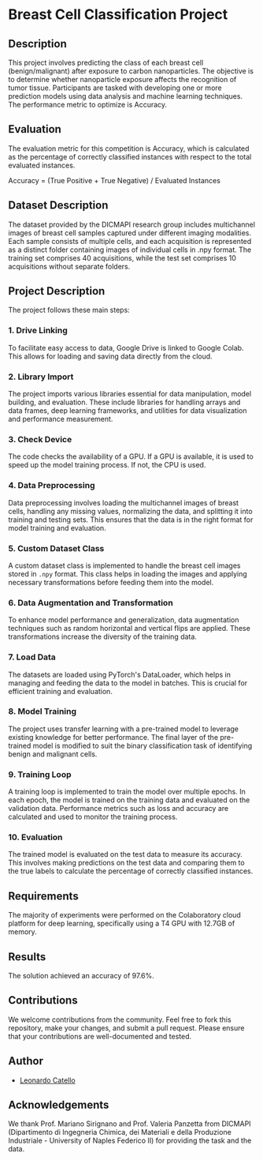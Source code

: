 # Breast Cell Classification Project

## Description
This project involves predicting the class of each breast cell (benign/malignant) after exposure to carbon nanoparticles. The objective is to determine whether nanoparticle exposure affects the recognition of tumor tissue. Participants are tasked with developing one or more prediction models using data analysis and machine learning techniques. The performance metric to optimize is Accuracy.

## Evaluation
The evaluation metric for this competition is Accuracy, which is calculated as the percentage of correctly classified instances with respect to the total evaluated instances.

Accuracy = (True Positive + True Negative) / Evaluated Instances

## Dataset Description
The dataset provided by the DICMAPI research group includes multichannel images of breast cell samples captured under different imaging modalities. Each sample consists of multiple cells, and each acquisition is represented as a distinct folder containing images of individual cells in .npy format. The training set comprises 40 acquisitions, while the test set comprises 10 acquisitions without separate folders.

## Project Description
The project follows these main steps:

### 1. Drive Linking
To facilitate easy access to data, Google Drive is linked to Google Colab. This allows for loading and saving data directly from the cloud.

### 2. Library Import
The project imports various libraries essential for data manipulation, model building, and evaluation. These include libraries for handling arrays and data frames, deep learning frameworks, and utilities for data visualization and performance measurement.

### 3. Check Device
The code checks the availability of a GPU. If a GPU is available, it is used to speed up the model training process. If not, the CPU is used.

### 4. Data Preprocessing
Data preprocessing involves loading the multichannel images of breast cells, handling any missing values, normalizing the data, and splitting it into training and testing sets. This ensures that the data is in the right format for model training and evaluation.

### 5. Custom Dataset Class
A custom dataset class is implemented to handle the breast cell images stored in `.npy` format. This class helps in loading the images and applying necessary transformations before feeding them into the model.

### 6. Data Augmentation and Transformation
To enhance model performance and generalization, data augmentation techniques such as random horizontal and vertical flips are applied. These transformations increase the diversity of the training data.

### 7. Load Data
The datasets are loaded using PyTorch's DataLoader, which helps in managing and feeding the data to the model in batches. This is crucial for efficient training and evaluation.

### 8. Model Training
The project uses transfer learning with a pre-trained model to leverage existing knowledge for better performance. The final layer of the pre-trained model is modified to suit the binary classification task of identifying benign and malignant cells.

### 9. Training Loop
A training loop is implemented to train the model over multiple epochs. In each epoch, the model is trained on the training data and evaluated on the validation data. Performance metrics such as loss and accuracy are calculated and used to monitor the training process.

### 10. Evaluation
The trained model is evaluated on the test data to measure its accuracy. This involves making predictions on the test data and comparing them to the true labels to calculate the percentage of correctly classified instances.

## Requirements
The majority of experiments were performed on the Colaboratory cloud platform for deep learning, specifically using a T4 GPU with 12.7GB of memory.

## Results
The solution achieved an accuracy of 97.6%.

## Contributions
We welcome contributions from the community. Feel free to fork this repository, make your changes, and submit a pull request. Please ensure that your contributions are well-documented and tested.

## Author
- [Leonardo Catello](https://github.com/Leonard2310)

## Acknowledgements
We thank Prof. Mariano Sirignano and Prof. Valeria Panzetta from DICMAPI (Dipartimento di Ingegneria Chimica, dei Materiali e della Produzione Industriale - University of Naples Federico II) for providing the task and the data.
